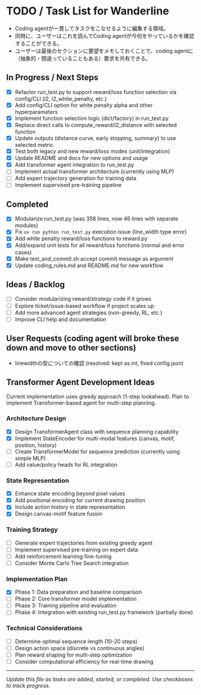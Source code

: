 # TODO / Task List for Wanderline
- Coding agentが一貫してタスクをこなせるように編集する領域。
- 同時に、ユーザーはこれを読んでCoding agentが今何をやっているかを確認することができる。
- ユーザーは最後のセクションに要望をメモしておくことで、coding agentに（抽象的・間違っていることもある）要求を共有できる。


## In Progress / Next Steps
- [x] Refactor run_test.py to support reward/loss function selection via config/CLI (l2, l2_white_penalty, etc.)
- [x] Add config/CLI option for white penalty alpha and other hyperparameters
- [x] Implement function selection logic (dict/factory) in run_test.py
- [x] Replace direct calls to compute_reward/l2_distance with selected function
- [x] Update outputs (distance curve, early stopping, summary) to use selected metric
- [x] Test both legacy and new reward/loss modes (unit/integration)
- [x] Update README and docs for new options and usage
- [x] Add transformer agent integration to run_test.py
- [ ] Implement actual transformer architecture (currently using MLP)
- [ ] Add expert trajectory generation for training data
- [ ] Implement supervised pre-training pipeline

## Completed
- [x] Modularize run_test.py (was 358 lines, now 46 lines with separate modules)
- [x] Fix `uv run python run_test.py` execution issue (line_width type error)
- [x] Add white penalty reward/loss functions to reward.py
- [x] Add/expand unit tests for all reward/loss functions (normal and error cases)
- [x] Make test_and_commit.sh accept commit message as argument
- [x] Update coding_rules.md and README.md for new workflow

## Ideas / Backlog
- [ ] Consider modularizing reward/strategy code if it grows
- [ ] Explore ticket/issue-based workflow if project scales up
- [ ] Add more advanced agent strategies (non-greedy, RL, etc.)
- [ ] Improve CLI help and documentation

## User Requests (coding agent will broke these down and move to other sections)
- linewidthの型についての確認 (resolved: kept as int, fixed config.json)

## Transformer Agent Development Ideas
Current implementation uses greedy approach (1-step lookahead). Plan to implement Transformer-based agent for multi-step planning.

### Architecture Design
- [x] Design TransformerAgent class with sequence planning capability
- [x] Implement StateEncoder for multi-modal features (canvas, motif, position, history)
- [ ] Create TransformerModel for sequence prediction (currently using simple MLP)
- [ ] Add value/policy heads for RL integration

### State Representation
- [x] Enhance state encoding beyond pixel values
- [x] Add positional encoding for current drawing position
- [x] Include action history in state representation
- [x] Design canvas-motif feature fusion

### Training Strategy
- [ ] Generate expert trajectories from existing greedy agent
- [ ] Implement supervised pre-training on expert data
- [ ] Add reinforcement learning fine-tuning
- [ ] Consider Monte Carlo Tree Search integration

### Implementation Plan
- [x] Phase 1: Data preparation and baseline comparison
- [ ] Phase 2: Core transformer model implementation
- [ ] Phase 3: Training pipeline and evaluation
- [ ] Phase 4: Integration with existing run_test.py framework (partially done)

### Technical Considerations
- [ ] Determine optimal sequence length (10-20 steps)
- [ ] Design action space (discrete vs continuous angles)
- [ ] Plan reward shaping for multi-step optimization
- [ ] Consider computational efficiency for real-time drawing

---

*Update this file as tasks are added, started, or completed. Use checkboxes to track progress.*
